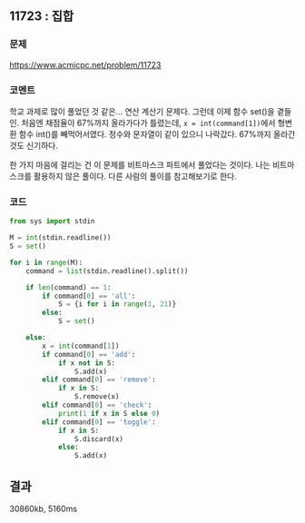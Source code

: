 ## 11723 : 집합
### 문제
https://www.acmicpc.net/problem/11723
### 코멘트
학교 과제로 많이 풀었던 것 같은... 연산 계산기 문제다.
그런데 이제 함수 set()을 곁들인.
처음엔 채점율이 67%까지 올라가다가 틀렸는데, `x = int(command[1])`에서 형변환 함수 int()를 빼먹어서였다.
정수와 문자열이 같이 있으니 나락갔다. 67%까지 올라간 것도 신기하다.

한 가지 마음에 걸리는 건 이 문제를 비트마스크 파트에서 풀었다는 것이다.
나는 비트마스크를 활용하지 않은 풀이다. 다른 사람의 풀이를 참고해보기로 한다.

### 코드
```python
from sys import stdin

M = int(stdin.readline())
S = set()

for i in range(M):
    command = list(stdin.readline().split())

    if len(command) == 1:
        if command[0] == 'all':
            S = {i for i in range(1, 21)}
        else:
            S = set()

    else:
        x = int(command[1])
        if command[0] == 'add':
            if x not in S:
                S.add(x)
        elif command[0] == 'remove':
            if x in S:
                S.remove(x)
        elif command[0] == 'check':
            print(1 if x in S else 0)
        elif command[0] == 'toggle':
            if x in S:
                S.discard(x)
            else:
                S.add(x)

```
## 결과
30860kb, 5160ms
